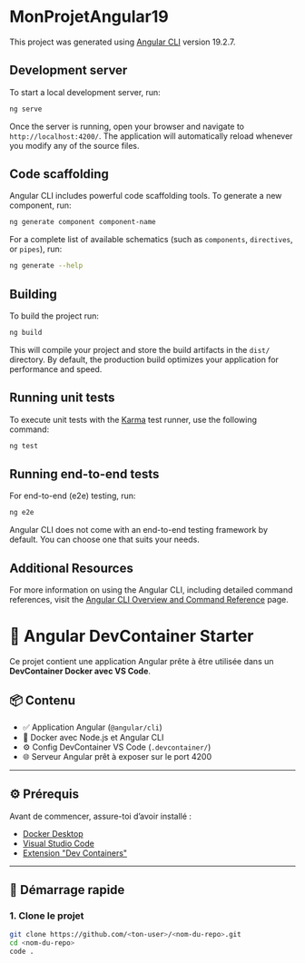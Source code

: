 # MonProjetAngular19

This project was generated using [Angular CLI](https://github.com/angular/angular-cli) version 19.2.7.

## Development server

To start a local development server, run:

```bash
ng serve
```

Once the server is running, open your browser and navigate to `http://localhost:4200/`. The application will automatically reload whenever you modify any of the source files.

## Code scaffolding

Angular CLI includes powerful code scaffolding tools. To generate a new component, run:

```bash
ng generate component component-name
```

For a complete list of available schematics (such as `components`, `directives`, or `pipes`), run:

```bash
ng generate --help
```

## Building

To build the project run:

```bash
ng build
```

This will compile your project and store the build artifacts in the `dist/` directory. By default, the production build optimizes your application for performance and speed.

## Running unit tests

To execute unit tests with the [Karma](https://karma-runner.github.io) test runner, use the following command:

```bash
ng test
```

## Running end-to-end tests

For end-to-end (e2e) testing, run:

```bash
ng e2e
```

Angular CLI does not come with an end-to-end testing framework by default. You can choose one that suits your needs.

## Additional Resources

For more information on using the Angular CLI, including detailed command references, visit the [Angular CLI Overview and Command Reference](https://angular.dev/tools/cli) page.

# 🚀 Angular DevContainer Starter

Ce projet contient une application Angular prête à être utilisée dans un **DevContainer Docker avec VS Code**.

## 📦 Contenu

- ✅ Application Angular (`@angular/cli`)
- 🐳 Docker avec Node.js et Angular CLI
- ⚙️ Config DevContainer VS Code (`.devcontainer/`)
- 🌐 Serveur Angular prêt à exposer sur le port 4200

---

## ⚙️ Prérequis

Avant de commencer, assure-toi d’avoir installé :

- [Docker Desktop](https://www.docker.com/products/docker-desktop)
- [Visual Studio Code](https://code.visualstudio.com/)
- [Extension "Dev Containers"](https://marketplace.visualstudio.com/items?itemName=ms-vscode-remote.remote-containers)

---

## 🚀 Démarrage rapide

### 1. Clone le projet

```bash
git clone https://github.com/<ton-user>/<nom-du-repo>.git
cd <nom-du-repo>
code .
